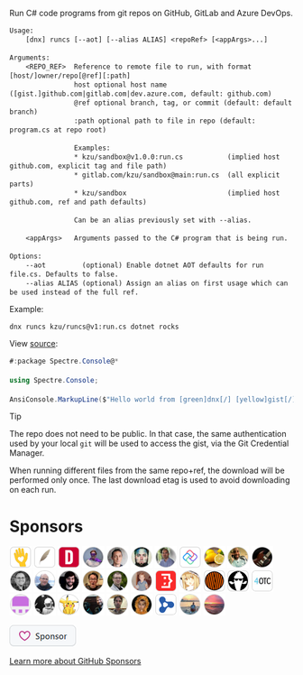 <!-- include ../../readme.md#runcs -->
<!-- #runcs -->
Run C# code programs from git repos on GitHub, GitLab and Azure DevOps.

```
Usage:
    [dnx] runcs [--aot] [--alias ALIAS] <repoRef> [<appArgs>...]

Arguments:
    <REPO_REF>  Reference to remote file to run, with format [host/]owner/repo[@ref][:path]
                host optional host name ([gist.]github.com|gitlab.com|dev.azure.com, default: github.com)
                @ref optional branch, tag, or commit (default: default branch)
                :path optional path to file in repo (default: program.cs at repo root)

                Examples:
                * kzu/sandbox@v1.0.0:run.cs           (implied host github.com, explicit tag and file path)
                * gitlab.com/kzu/sandbox@main:run.cs  (all explicit parts)
                * kzu/sandbox                         (implied host github.com, ref and path defaults)

                Can be an alias previously set with --alias.

    <appArgs>   Arguments passed to the C# program that is being run.

Options:
    --aot         (optional) Enable dotnet AOT defaults for run file.cs. Defaults to false.
    --alias ALIAS (optional) Assign an alias on first usage which can be used instead of the full ref.
```

Example:

```
dnx runcs kzu/runcs@v1:run.cs dotnet rocks
```

View [source](https://github.com/kzu/runcs/blob/v1/run.cs):

```csharp
#:package Spectre.Console@*

using Spectre.Console;

AnsiConsole.MarkupLine($"Hello world from [green]dnx[/] [yellow]gist[/] :rocket: [bold italic]{string.Join(' ', args)}[/]");
```

> [!TIP]
> The repo does not need to be public. In that case, the same authentication 
> used by your local `git` will be used to access the gist, via the Git Credential Manager.

When running different files from the same repo+ref, the download will be performed only once.
The last download etag is used to avoid downloading on each run.

<!-- #runcs -->
<!-- ../../readme.md#runcs -->
<!-- include https://github.com/devlooped/sponsors/raw/main/footer.md -->
# Sponsors 

<!-- sponsors.md -->
[![Clarius Org](https://raw.githubusercontent.com/devlooped/sponsors/main/.github/avatars/clarius.png "Clarius Org")](https://github.com/clarius)
[![MFB Technologies, Inc.](https://raw.githubusercontent.com/devlooped/sponsors/main/.github/avatars/MFB-Technologies-Inc.png "MFB Technologies, Inc.")](https://github.com/MFB-Technologies-Inc)
[![DRIVE.NET, Inc.](https://raw.githubusercontent.com/devlooped/sponsors/main/.github/avatars/drivenet.png "DRIVE.NET, Inc.")](https://github.com/drivenet)
[![Keith Pickford](https://raw.githubusercontent.com/devlooped/sponsors/main/.github/avatars/Keflon.png "Keith Pickford")](https://github.com/Keflon)
[![Thomas Bolon](https://raw.githubusercontent.com/devlooped/sponsors/main/.github/avatars/tbolon.png "Thomas Bolon")](https://github.com/tbolon)
[![Kori Francis](https://raw.githubusercontent.com/devlooped/sponsors/main/.github/avatars/kfrancis.png "Kori Francis")](https://github.com/kfrancis)
[![Toni Wenzel](https://raw.githubusercontent.com/devlooped/sponsors/main/.github/avatars/twenzel.png "Toni Wenzel")](https://github.com/twenzel)
[![Uno Platform](https://raw.githubusercontent.com/devlooped/sponsors/main/.github/avatars/unoplatform.png "Uno Platform")](https://github.com/unoplatform)
[![Reuben Swartz](https://raw.githubusercontent.com/devlooped/sponsors/main/.github/avatars/rbnswartz.png "Reuben Swartz")](https://github.com/rbnswartz)
[![Jacob Foshee](https://raw.githubusercontent.com/devlooped/sponsors/main/.github/avatars/jfoshee.png "Jacob Foshee")](https://github.com/jfoshee)
[![](https://raw.githubusercontent.com/devlooped/sponsors/main/.github/avatars/Mrxx99.png "")](https://github.com/Mrxx99)
[![Eric Johnson](https://raw.githubusercontent.com/devlooped/sponsors/main/.github/avatars/eajhnsn1.png "Eric Johnson")](https://github.com/eajhnsn1)
[![David JENNI](https://raw.githubusercontent.com/devlooped/sponsors/main/.github/avatars/davidjenni.png "David JENNI")](https://github.com/davidjenni)
[![Jonathan ](https://raw.githubusercontent.com/devlooped/sponsors/main/.github/avatars/Jonathan-Hickey.png "Jonathan ")](https://github.com/Jonathan-Hickey)
[![Charley Wu](https://raw.githubusercontent.com/devlooped/sponsors/main/.github/avatars/akunzai.png "Charley Wu")](https://github.com/akunzai)
[![Ken Bonny](https://raw.githubusercontent.com/devlooped/sponsors/main/.github/avatars/KenBonny.png "Ken Bonny")](https://github.com/KenBonny)
[![Simon Cropp](https://raw.githubusercontent.com/devlooped/sponsors/main/.github/avatars/SimonCropp.png "Simon Cropp")](https://github.com/SimonCropp)
[![agileworks-eu](https://raw.githubusercontent.com/devlooped/sponsors/main/.github/avatars/agileworks-eu.png "agileworks-eu")](https://github.com/agileworks-eu)
[![Zheyu Shen](https://raw.githubusercontent.com/devlooped/sponsors/main/.github/avatars/arsdragonfly.png "Zheyu Shen")](https://github.com/arsdragonfly)
[![Vezel](https://raw.githubusercontent.com/devlooped/sponsors/main/.github/avatars/vezel-dev.png "Vezel")](https://github.com/vezel-dev)
[![ChilliCream](https://raw.githubusercontent.com/devlooped/sponsors/main/.github/avatars/ChilliCream.png "ChilliCream")](https://github.com/ChilliCream)
[![4OTC](https://raw.githubusercontent.com/devlooped/sponsors/main/.github/avatars/4OTC.png "4OTC")](https://github.com/4OTC)
[![Vincent Limo](https://raw.githubusercontent.com/devlooped/sponsors/main/.github/avatars/v-limo.png "Vincent Limo")](https://github.com/v-limo)
[![Jordan S. Jones](https://raw.githubusercontent.com/devlooped/sponsors/main/.github/avatars/jordansjones.png "Jordan S. Jones")](https://github.com/jordansjones)
[![domischell](https://raw.githubusercontent.com/devlooped/sponsors/main/.github/avatars/DominicSchell.png "domischell")](https://github.com/DominicSchell)
[![Justin Wendlandt](https://raw.githubusercontent.com/devlooped/sponsors/main/.github/avatars/jwendl.png "Justin Wendlandt")](https://github.com/jwendl)
[![Adrian Alonso](https://raw.githubusercontent.com/devlooped/sponsors/main/.github/avatars/adalon.png "Adrian Alonso")](https://github.com/adalon)
[![Michael Hagedorn](https://raw.githubusercontent.com/devlooped/sponsors/main/.github/avatars/Eule02.png "Michael Hagedorn")](https://github.com/Eule02)
[![torutek](https://raw.githubusercontent.com/devlooped/sponsors/main/.github/avatars/torutek.png "torutek")](https://github.com/torutek)
[![Ryan McCaffery](https://raw.githubusercontent.com/devlooped/sponsors/main/.github/avatars/mccaffers.png "Ryan McCaffery")](https://github.com/mccaffers)
[![Alex Wiese](https://raw.githubusercontent.com/devlooped/sponsors/main/.github/avatars/alexwiese.png "Alex Wiese")](https://github.com/alexwiese)


<!-- sponsors.md -->

[![Sponsor this project](https://raw.githubusercontent.com/devlooped/sponsors/main/sponsor.png "Sponsor this project")](https://github.com/sponsors/devlooped)
&nbsp;

[Learn more about GitHub Sponsors](https://github.com/sponsors)

<!-- https://github.com/devlooped/sponsors/raw/main/footer.md -->
